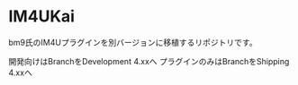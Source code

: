 # IM4UKai
bm9氏のIM4Uプラグインを別バージョンに移植するリポジトリです。

開発向けはBranchをDevelopment 4.xxへ
プラグインのみはBranchをShipping 4.xxへ
